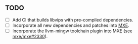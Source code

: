 ## TODO
- [ ] Add CI that builds libvips with pre-compiled dependencies.
- [ ] Incorporate all new dependencies and patches into [MXE](https://github.com/mxe/mxe).
- [ ] Incorporate the llvm-mingw toolchain plugin into MXE (see [mxe/mxe#2330](https://github.com/mxe/mxe/issues/2330)).
